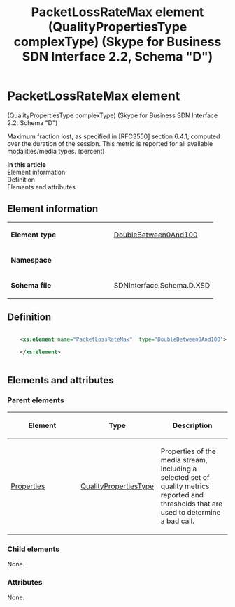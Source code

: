 ﻿---
title: PacketLossRateMax element (QualityPropertiesType complexType) (Skype for Business SDN Interface 2.2, Schema "D")
TOCTitle: PacketLossRateMax element
ms:assetid: 02627ac9-06c8-be10-c5a6-f2089f963c76
ms:mtpsurl: https://msdn.microsoft.com/en-us/library/Mt170935(v=office.16)
ms:contentKeyID: 65855511
ms.date: 08/24/2015
mtps_version: v=office.16
dev_langs:
- xml
---

# PacketLossRateMax element

(QualityPropertiesType complexType) (Skype for Business SDN Interface 2.2, Schema \"D\")

Maximum fraction lost, as specified in \[RFC3550\] section 6.4.1, computed over the duration of the session. This metric is reported for all available modalities/media types. (percent)


**In this article**  
Element information  
Definition  
Elements and attributes  

## Element information

<table>
<colgroup>
<col style="width: 50%" />
<col style="width: 50%" />
</colgroup>
<tbody>
<tr class="odd">
<td><p><strong>Element type</strong></p></td>
<td><p><a href="doublebetween0and100-simpletype-skype-for-business-sdn-interface-2-2-schema-d.md">DoubleBetween0And100</a></p></td>
</tr>
<tr class="even">
<td><p><strong>Namespace</strong></p></td>
<td><p></p></td>
</tr>
<tr class="odd">
<td><p><strong>Schema file</strong></p></td>
<td><p>SDNInterface.Schema.D.XSD</p></td>
</tr>
</tbody>
</table>


## Definition

``` xml

    <xs:element name="PacketLossRateMax"  type="DoubleBetween0And100">
    
    </xs:element>
  
```

## Elements and attributes

### Parent elements

<table>
<colgroup>
<col style="width: 33%" />
<col style="width: 33%" />
<col style="width: 33%" />
</colgroup>
<thead>
<tr class="header">
<th><p>Element</p></th>
<th><p>Type</p></th>
<th><p>Description</p></th>
</tr>
</thead>
<tbody>
<tr class="odd">
<td><p><a href="properties-element-qualitytype-complextype-skype-for-business-sdn-interface-2-2-schema-d.md">Properties</a></p></td>
<td><p><a href="qualitypropertiestype-complextype-skype-for-business-sdn-interface-2-2-schema-d.md">QualityPropertiesType</a></p></td>
<td><p>Properties of the media stream, including a selected set of quality metrics reported and thresholds that are used to determine a bad call.</p></td>
</tr>
</tbody>
</table>


### Child elements

None.

### Attributes

None.

